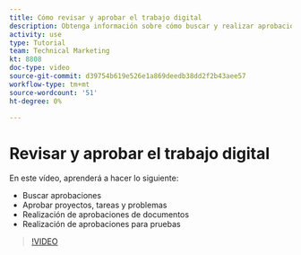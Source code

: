 ```yaml
---
title: Cómo revisar y aprobar el trabajo digital
description: Obtenga información sobre cómo buscar y realizar aprobaciones de proyectos, tareas, problemas, documentos y pruebas.
activity: use
type: Tutorial
team: Technical Marketing
kt: 8808
doc-type: video
source-git-commit: d39754b619e526e1a869deedb38dd2f2b43aee57
workflow-type: tm+mt
source-wordcount: '51'
ht-degree: 0%

---
```


# Revisar y aprobar el trabajo digital

En este vídeo, aprenderá a hacer lo siguiente:

* Buscar aprobaciones
* Aprobar proyectos, tareas y problemas
* Realización de aprobaciones de documentos
* Realización de aprobaciones para pruebas

>[!VIDEO](https://video.tv.adobe.com/v/335108/?quality=12)

<!---
learn more URLS
Approving work
Home area for Reviewers
Guides
Home overview for Reviewers
Issue page overview
--->